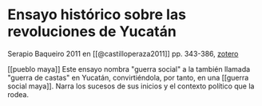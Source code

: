 # Ensayo histórico sobre las revoluciones de Yucatán
Serapio Baqueiro 2011 en [[@castilloperaza2011]] pp. 343-386, [zotero](zotero://select/items/@baqueiro2011)

[[pueblo maya]] Este ensayo nombra "guerra social" a la también llamada "guerra de castas" en Yucatán, convirtiéndola, por tanto, en una [[guerra social maya]]. Narra los sucesos de sus inicios y el contexto político que la rodea.
